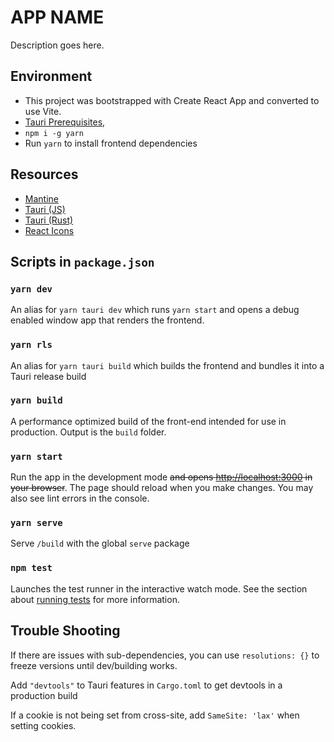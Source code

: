 # APP NAME

Description goes here.

## Environment

- This project was bootstrapped with Create React App and converted to use Vite.
- [Tauri Prerequisites](https://tauri.studio/docs/getting-started/prerequisites),
- `npm i -g yarn`
- Run `yarn` to install frontend dependencies

## Resources

- [Mantine](https://mantine.dev/core/anchor/)
- [Tauri (JS)](https://tauri.studio/docs/api/js/)
- [Tauri (Rust)](https://docs.rs/tauri/1.0.0-rc.4/)
- [React Icons](https://react-icons.github.io/react-icons)

## Scripts in `package.json`

### `yarn dev`

An alias for `yarn tauri dev` which runs `yarn start` and opens a debug enabled window app that renders the frontend.

### `yarn rls`

An alias for `yarn tauri build` which builds the frontend and bundles it into a Tauri release build

### `yarn build`

A performance optimized build of the front-end intended for use in production. Output is the `build` folder.

### `yarn start`

Run the app in the development mode ~~and opens [http://localhost:3000](http://localhost:3000) in your browser~~.
The page should reload when you make changes. You may also see lint errors in the console.

### `yarn serve`

Serve `/build` with the global `serve` package

### `npm test`

Launches the test runner in the interactive watch mode.
See the section about [running tests](https://facebook.github.io/create-react-app/docs/running-tests) for more information.

## Trouble Shooting

If there are issues with sub-dependencies, you can use `resolutions: {}` to freeze versions until dev/building works.

Add `"devtools"` to Tauri features in `Cargo.toml` to get devtools in a production build

If a cookie is not being set from cross-site, add `SameSite: 'lax'` when
setting cookies.
